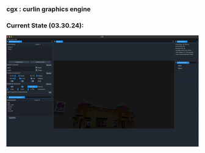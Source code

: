 ### cgx : curlin graphics engine
 


### Current State (03.30.24):
![Demo_030124](./data/032924_demo.gif)



